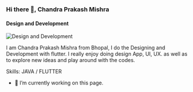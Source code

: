 ### Hi there 👋, Chandra Prakash Mishra
#### Design and Development
![Design and Development](https://media-exp1.licdn.com/dms/image/C4D16AQEbCHH1fL1xow/profile-displaybackgroundimage-shrink_200_800/0/1648931766351?e=2147483647&v=beta&t=knxaQqyT2s6Qf8S2yS3og5iuFUjewf8h-r8OoKgbBnc)

I am Chandra Prakash Mishra from Bhopal, I do the Designing and Development with flutter. I really enjoy doing design App, UI, UX. as well as to explore new ideas and play around with the codes.

Skills: JAVA / FLUTTER

- 🔭 I’m currently working on this page. 
